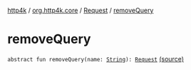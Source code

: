 [http4k](../../index.md) / [org.http4k.core](../index.md) / [Request](index.md) / [removeQuery](./remove-query.md)

# removeQuery

`abstract fun removeQuery(name: `[`String`](https://kotlinlang.org/api/latest/jvm/stdlib/kotlin/-string/index.html)`): `[`Request`](index.md) [(source)](https://github.com/http4k/http4k/blob/master/http4k-core/src/main/kotlin/org/http4k/core/http.kt#L130)